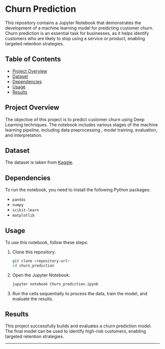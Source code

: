 # Churn Prediction

This repository contains a Jupyter Notebook that demonstrates the development of a machine learning model for predicting customer churn. Churn prediction is an essential task for businesses, as it helps identify customers who are likely to stop using a service or product, enabling targeted retention strategies.

## Table of Contents

- [Project Overview](#project-overview)
- [Dataset](#dataset)
- [Dependencies](#dependencies)
- [Usage](#usage)
- [Results](#results)


## Project Overview

The objective of this project is to predict customer churn using Deep Learning techniques. The notebook includes various stages of the machine learning pipeline, including data preprocessing , model training, evaluation, and interpretation.

## Dataset

The dataset is taken from [Kaggle](/home/abhi/Documents/GitHub/Hobby-Projects/Credit-Card-Churn-prediction/Churn_Prediction).

## Dependencies

To run the notebook, you need to install the following Python packages:

- `pandas`
- `numpy`
- `scikit-learn`
- `matplotlib`


## Usage

To use this notebook, follow these steps:

1. Clone this repository:
   ```bash
   git clone <repository-url>
   cd churn_prediction
   ```

2. Open the Jupyter Notebook:
   ```bash
   jupyter notebook Churn_prediction.ipynb
   ```

3. Run the cells sequentially to process the data, train the model, and evaluate the results.

## Results

This project successfully builds and evaluates a churn prediction model. The final model can be used to identify high-risk customers, enabling targeted retention strategies.

---
